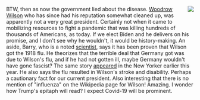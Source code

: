 <img src="http://scripting.com/images/2020/08/19/wilson.png" border="0" align="right">BTW, then as now the government lied about the disease. <a href="https://en.wikipedia.org/wiki/Woodrow_Wilson">Woodrow Wilson</a> who has since had his reputation somewhat cleaned up, was apparently not a very great president. Certainly not when it came to mobilizing resources to fight a pandemic that was killing hundreds of thousands of Americans, as today. If we elect Biden and he delivers on his promise, and I don't see why he wouldn't, it would be history-making. An aside, Barry, who is a noted <a href="https://sph.tulane.edu/cov19-barry-video">scientist</a>, says it has been proven that Wilson got the 1918 flu. He theorizes that the terrible deal that Germany got was due to Wilson's flu, and if he had not gotten ill, maybe Germany wouldn't have gone fascist? The same story <a href="https://www.newyorker.com/news/daily-comment/woodrow-wilsons-case-of-the-flu-and-how-pandemics-change-history">appeared</a> in the New Yorker earlier this year. He also says the flu resulted in Wilson's stroke and disability. Perhaps a cautionary fact for our current president. Also interesting that there is no mention of "influenza" on the Wikipedia page for Wilson! Amazing. I wonder how Trump's epitaph will read? I expect Covid-19 will be prominent. 

